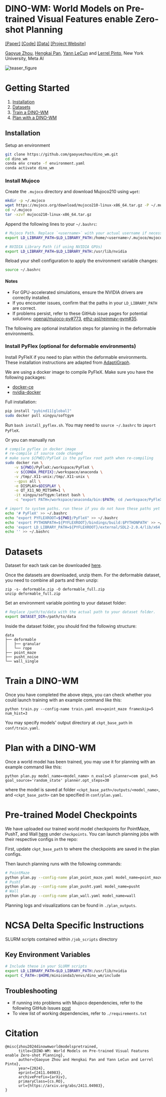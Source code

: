 # **DINO-WM**: World Models on Pre-trained Visual Features enable Zero-shot Planning
[[Paper]](https://arxiv.org/abs/2411.04983) [[Code]]() [[Data]](https://osf.io/bmw48/?view_only=a56a296ce3b24cceaf408383a175ce28) [[Project Website]](https://dino-wm.github.io/) 

[Gaoyue Zhou](https://gaoyuezhou.github.io/), [Hengkai Pan](https://hengkaipan.github.io/), [Yann LeCun](https://yann.lecun.com/) and [Lerrel Pinto](https://www.lerrelpinto.com/), New York University, Meta AI

![teaser_figure](assets/intro.png)

# Getting Started

1. [Installation](#installation)
2. [Datasets](#datasets)
3. [Train a DINO-WM](#train-a-dino-wm)
4. [Plan with a DINO-WM](#plan-with-a-dino-wm)

## Installation

Setup an environment
```bash
git clone https://github.com/gaoyuezhou/dino_wm.git
cd dino_wm
conda env create -f environment.yaml
conda activate dino_wm
```

### Install Mujoco
                    
Create the `.mujoco` directory and download Mujoco210 using `wget`:

```bash
mkdir -p ~/.mujoco
wget https://mujoco.org/download/mujoco210-linux-x86_64.tar.gz -P ~/.mujoco/
cd ~/.mujoco
tar -xzvf mujoco210-linux-x86_64.tar.gz
```

Append the following lines to your `~/.bashrc`:

```bash
# Mujoco Path. Replace `<username>` with your actual username if necessary.
export LD_LIBRARY_PATH=$LD_LIBRARY_PATH:/home/<username>/.mujoco/mujoco210/bin

# NVIDIA Library Path (if using NVIDIA GPUs)
export LD_LIBRARY_PATH=$LD_LIBRARY_PATH:/usr/lib/nvidia
```

Reload your shell configuration to apply the environment variable changes:

```bash
source ~/.bashrc
```

#### Notes
- For GPU-accelerated simulations, ensure the NVIDIA drivers are correctly installed.
- If you encounter issues, confirm that the paths in your `LD_LIBRARY_PATH` are correct.
- If problems persist, refer to these GitHub issue pages for potential solutions: [openai/mujoco-py#773](https://github.com/openai/mujoco-py/issues/773), [ethz-asl/reinmav-gym#35](https://github.com/ethz-asl/reinmav-gym/issues/35).


The following are optional installation steps for planning in the deformable environments.

### Install PyFlex (optional for deformable environments)

Install PyFleX if you need to plan within the deformable environments. These installation instructions are adapted from [AdaptiGraph](https://github.com/Boey-li/AdaptiGraph/tree/main).

We are using a docker image to compile PyFleX. Make sure you have the following packages:
- [docker-ce](https://docs.docker.com/engine/install/ubuntu/)
- [nvidia-docker](https://github.com/NVIDIA/nvidia-docker#quickstart)

Full installation:
```bash
pip install "pybind11[global]"
sudo docker pull xingyu/softgym
```
Run `bash install_pyflex.sh`. You may need to `source ~/.bashrc` to `import PyFleX`.

Or you can manually run
```bash
# compile pyflex in docker image
# re-compile if source code changed
# make sure ${PWD}/PyFleX is the pyflex root path when re-compiling
sudo docker run \
    -v ${PWD}/PyFleX:/workspace/PyFleX \
    -v ${CONDA_PREFIX}:/workspace/anaconda \
    -v /tmp/.X11-unix:/tmp/.X11-unix \
    --gpus all \
    -e DISPLAY=$DISPLAY \
    -e QT_X11_NO_MITSHM=1 \
    -it xingyu/softgym:latest bash \
    -c "export PATH=/workspace/anaconda/bin:$PATH; cd /workspace/PyFleX; export PYFLEXROOT=/workspace/PyFleX; export PYTHONPATH=/workspace/PyFleX/bindings/build:$PYTHONPATH; export LD_LIBRARY_PATH=$PYFLEXROOT/external/SDL2-2.0.4/lib/x64:$LD_LIBRARY_PATH; cd bindings; mkdir build; cd build; /usr/bin/cmake ..; make -j"

# import to system paths. run these if you do not have these paths yet in ~/.bashrc
echo '# PyFleX' >> ~/.bashrc
echo "export PYFLEXROOT=${PWD}/PyFleX" >> ~/.bashrc
echo 'export PYTHONPATH=${PYFLEXROOT}/bindings/build:$PYTHONPATH' >> ~/.bashrc
echo 'export LD_LIBRARY_PATH=${PYFLEXROOT}/external/SDL2-2.0.4/lib/x64:$LD_LIBRARY_PATH' >> ~/.bashrc
echo '' >> ~/.bashrc
```

# Datasets

Dataset for each task can be downloaded [here](https://osf.io/bmw48/?view_only=a56a296ce3b24cceaf408383a175ce28). 

Once the datasets are downloaded, unzip them. For the deformable dataset, you need to combine all parts and then unzip:
```
zip -s- deformable.zip -O deformable_full.zip
unzip deformable_full.zip
```

Set an environment variable pointing to your dataset folder:
```bash
# Replace /path/to/data with the actual path to your dataset folder.
export DATASET_DIR=/path/to/data
```
Inside the dataset folder, you should find the following structure:
```
data
├── deformable
│   ├── granular
│   └── rope
├── point_maze
├── pusht_noise
└── wall_single
```


# Train a DINO-WM
Once you have completed the above steps, you can check whether you could launch training with an example command like this:

```
python train.py --config-name train.yaml env=point_maze frameskip=5 num_hist=3
```
You may specify models' output directory at `ckpt_base_path` in `conf/train.yaml`.

# Plan with a DINO-WM
Once a world model has been trained, you may use it for planning with an example command like this:

```
python plan.py model_name=<model_name> n_evals=5 planner=cem goal_H=5 goal_source='random_state' planner.opt_steps=30
```

where the model is saved at folder `<ckpt_base_path>/outputs/<model_name>`, and `<ckpt_base_path>` can be specified in `conf/plan.yaml`.

<!-- ## Acknowledgement
TODO -->

# Pre-trained Model Checkpoints

We have uploaded our trained world model checkpoints for PointMaze, PushT, and Wall [here](https://osf.io/bmw48/?view_only=a56a296ce3b24cceaf408383a175ce28) under `checkpoints`. You can launch planning jobs with their respective configs in the repo:

First, update `ckpt_base_path` to where the checkpoints are saved in the plan configs.

Then launch planning runs with the following commands:
```bash
# PointMaze
python plan.py --config-name plan_point_maze.yaml model_name=point_maze
# PushT
python plan.py --config-name plan_pusht.yaml model_name=pusht
# Wall
python plan.py --config-name plan_wall.yaml model_name=wall
```

Planning logs and visualizations can be found in `./plan_outputs`.


# NCSA Delta Specific Instructions

SLURM scripts contained within `/job_scripts` directory

## Key Environment Variables

```bash
# Include these in your SLURM scripts
export LD_LIBRARY_PATH=$LD_LIBRARY_PATH:/usr/lib/nvidia
export C_PATH=:$HOME/miniconda3/envs/dino_wm/include
```

## Troubleshooting
- If running into problems with Mujoco dependencies, refer to the following GitHub Issues [post](https://github.com/openai/mujoco-py/issues/627)
- To view list of working dependencies, refer to `./requirements.txt`


# Citation

```
@misc{zhou2024dinowmworldmodelspretrained,
      title={DINO-WM: World Models on Pre-trained Visual Features enable Zero-shot Planning}, 
      author={Gaoyue Zhou and Hengkai Pan and Yann LeCun and Lerrel Pinto},
      year={2024},
      eprint={2411.04983},
      archivePrefix={arXiv},
      primaryClass={cs.RO},
      url={https://arxiv.org/abs/2411.04983}, 
}
```
